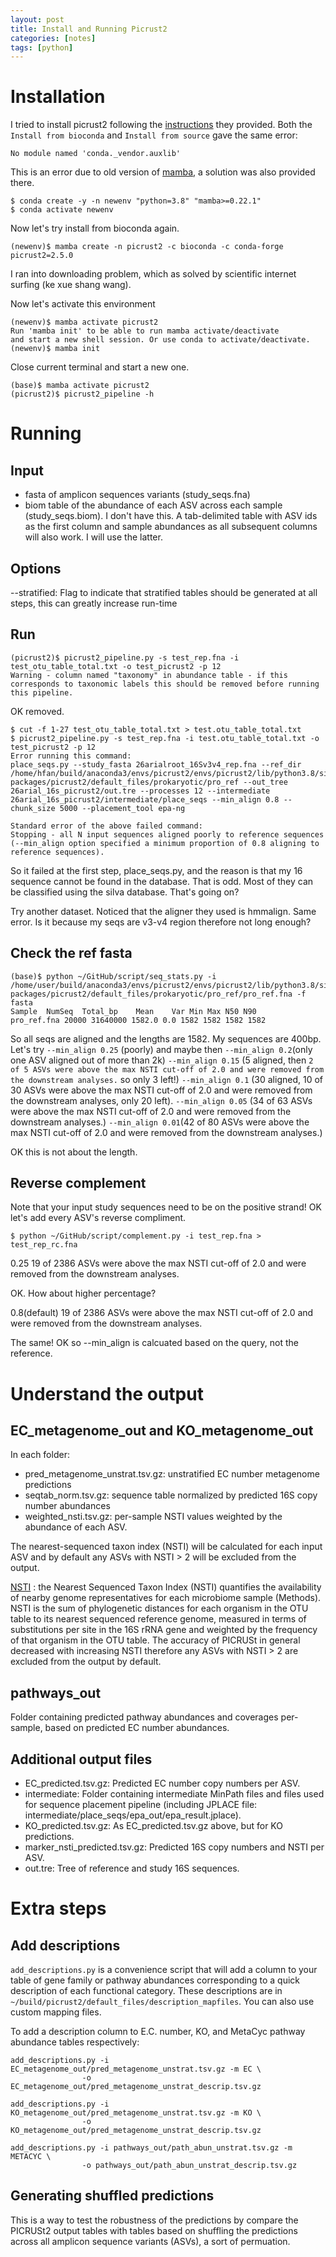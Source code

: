 ```yaml
---
layout: post
title: Install and Running Picrust2
categories: [notes]
tags: [python]
---
```


# Installation

I tried to install picrust2 following the [instructions](https://github.com/picrust/picrust2/wiki/Installation) they provided. Both the `Install from bioconda` and `Install from source` gave the same error:

	No module named 'conda._vendor.auxlib'
	
	
This is an error due to old version of [mamba](https://github.com/mamba-org/mamba/issues/1583), a solution was also provided there.

	$ conda create -y -n newenv "python=3.8" "mamba>=0.22.1"
	$ conda activate newenv
	
Now let's try install from bioconda again. 

	(newenv)$ mamba create -n picrust2 -c bioconda -c conda-forge picrust2=2.5.0

I ran into downloading problem, which as solved by scientific internet surfing (ke xue shang wang).

Now let's activate this environment

	(newenv)$ mamba activate picrust2
	Run 'mamba init' to be able to run mamba activate/deactivate 
	and start a new shell session. Or use conda to activate/deactivate.
	(newenv)$ mamba init
	
Close current terminal and start a new one.

	(base)$ mamba activate picrust2
	(picrust2)$ picrust2_pipeline -h
	
# Running

## Input


- fasta of amplicon sequences variants (study_seqs.fna)
- biom table of the abundance of each ASV across each sample (study_seqs.biom). I don't have this. A tab-delimited table with ASV ids as the first column and sample abundances as all subsequent columns will also work. I will use the latter.


## Options

--stratified: Flag to indicate that stratified tables should be generated at all steps, this can greatly increase run-time
 
 
## Run

	(picrust2)$ picrust2_pipeline.py -s test_rep.fna -i test_otu_table_total.txt -o test_picrust2 -p 12
	Warning - column named "taxonomy" in abundance table - if this corresponds to taxonomic labels this should be removed before running this pipeline.

OK removed. 

	$ cut -f 1-27 test_otu_table_total.txt > test.otu_table_total.txt
	$ picrust2_pipeline.py -s test_rep.fna -i test.otu_table_total.txt -o test_picrust2 -p 12
	Error running this command:
	place_seqs.py --study_fasta 26arialroot_16Sv3v4_rep.fna --ref_dir /home/hfan/build/anaconda3/envs/picrust2/envs/picrust2/lib/python3.8/site-packages/picrust2/default_files/prokaryotic/pro_ref --out_tree 26arial_16s_picrust2/out.tre --processes 12 --intermediate 26arial_16s_picrust2/intermediate/place_seqs --min_align 0.8 --chunk_size 5000 --placement_tool epa-ng

	Standard error of the above failed command:
	Stopping - all N input sequences aligned poorly to reference sequences (--min_align option specified a minimum proportion of 0.8 aligning to reference sequences).
	
So it failed at the first step, place_seqs.py, and the reason is that my 16 sequence cannot be found in the database. That is odd. Most of they can be classified using the silva database. That's going on?

Try another dataset. Noticed that the aligner they used is hmmalign.
Same error. Is it because my seqs are v3-v4 region therefore not long enough?

## Check the ref fasta

	(base)$ python ~/GitHub/script/seq_stats.py -i /home/user/build/anaconda3/envs/picrust2/envs/picrust2/lib/python3.8/site-packages/picrust2/default_files/prokaryotic/pro_ref/pro_ref.fna -f fasta
	Sample	NumSeq	Total_bp	Mean	Var	Min	Max	N50	N90
	pro_ref.fna 20000 31640000 1582.0 0.0 1582 1582 1582 1582
	
So all seqs are aligned and the lengths are 1582. My sequences are 400bp. Let's try `--min_align 0.25` (poorly) and maybe then `--min_align 0.2`(only one ASV aligned out of more than 2k) `--min_align 0.15` (5 aligned, then `2 of 5 ASVs were above the max NSTI cut-off of 2.0 and were removed from the downstream analyses.` so only 3 left!) `--min_align 0.1` (30 aligned, 10 of 30 ASVs were above the max NSTI cut-off of 2.0 and were removed from the downstream analyses, only 20 left). `--min_align 0.05` (34 of 63 ASVs were above the max NSTI cut-off of 2.0 and were removed from the downstream analyses.) `--min_align 0.01`(42 of 80 ASVs were above the max NSTI cut-off of 2.0 and were removed from the downstream analyses.)

OK this is not about the length.

## Reverse complement

Note that your input study sequences need to be on the positive strand! OK let's add every ASV's reverse compliment. 

	$ python ~/GitHub/script/complement.py -i test_rep.fna > test_rep_rc.fna

0.25 19 of 2386 ASVs were above the max NSTI cut-off of 2.0 and were removed from the downstream analyses.

OK. How about higher percentage?

0.8(default) 19 of 2386 ASVs were above the max NSTI cut-off of 2.0 and were removed from the downstream analyses. 

The same! OK so --min_align is calcuated based on the query, not the reference.

# Understand the output

## EC_metagenome_out and KO_metagenome_out 

In each folder: 
- pred_metagenome_unstrat.tsv.gz: unstratified EC number metagenome predictions 
- seqtab_norm.tsv.gz: sequence table normalized by predicted 16S copy number abundances 
- weighted_nsti.tsv.gz: per-sample NSTI values weighted by the abundance of each ASV.

The nearest-sequenced taxon index (NSTI) will be calculated for each input ASV and by default any ASVs with NSTI > 2 will be excluded from the output.

[NSTI](10.1038/nbt.2676) : the Nearest Sequenced Taxon Index (NSTI) quantifies the availability of nearby genome representatives for each microbiome sample (Methods). NSTI is the sum of phylogenetic distances for each organism in the OTU table to its nearest sequenced reference genome, measured in terms of substitutions per site in the 16S rRNA gene and weighted by the frequency of that organism in the OTU table. The accuracy of PICRUSt in general decreased with increasing NSTI therefore any ASVs with NSTI > 2 are excluded from the output by default.

## pathways_out

Folder containing predicted pathway abundances and coverages per-sample, based on predicted EC number abundances.

## Additional output files

- EC_predicted.tsv.gz: Predicted EC number copy numbers per ASV.
- intermediate: Folder containing intermediate MinPath files and files used for sequence placement pipeline (including JPLACE file: intermediate/place_seqs/epa_out/epa_result.jplace).
- KO_predicted.tsv.gz: As EC_predicted.tsv.gz above, but for KO predictions.
- marker_nsti_predicted.tsv.gz: Predicted 16S copy numbers and NSTI per ASV.
- out.tre: Tree of reference and study 16S sequences.

# Extra steps

## Add descriptions

`add_descriptions.py` is a convenience script that will add a column to your table of gene family or pathway abundances corresponding to a quick description of each functional category. These descriptions are in `~/build/picrust2/default_files/description_mapfiles`. You can also use custom mapping files.

To add a description column to E.C. number, KO, and MetaCyc pathway abundance tables respectively:

	add_descriptions.py -i EC_metagenome_out/pred_metagenome_unstrat.tsv.gz -m EC \
                    -o EC_metagenome_out/pred_metagenome_unstrat_descrip.tsv.gz

	add_descriptions.py -i KO_metagenome_out/pred_metagenome_unstrat.tsv.gz -m KO \
                    -o KO_metagenome_out/pred_metagenome_unstrat_descrip.tsv.gz

	add_descriptions.py -i pathways_out/path_abun_unstrat.tsv.gz -m METACYC \
                    -o pathways_out/path_abun_unstrat_descrip.tsv.gz
                     
## Generating shuffled predictions
This is a way to test the robustness of the predictions by compare the PICRUSt2 output tables with tables based on shuffling the predictions across all amplicon sequence variants (ASVs), a sort of permuation.


 
 

